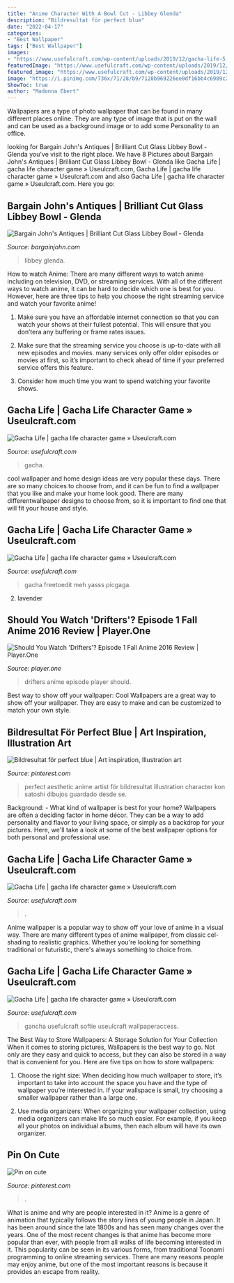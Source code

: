 ```yaml
---
title: "Anime Character With A Bowl Cut - Libbey Glenda"
description: "Bildresultat för perfect blue"
date: "2022-04-17"
categories:
- "Best Wallpaper"
tags: ["Best Wallpaper"]
images:
- "https://www.usefulcraft.com/wp-content/uploads/2019/12/gacha-life-5.jpg"
featuredImage: "https://www.usefulcraft.com/wp-content/uploads/2019/12/gacha-life-5.jpg"
featured_image: "https://www.usefulcraft.com/wp-content/uploads/2019/12/gacha-life-5.jpg"
image: "https://i.pinimg.com/736x/71/28/b9/7128b969226ee0df16bb4c6909c218dc.jpg"
ShowToc: true
author: "Madonna Ebert"
---
```





Wallpapers are a type of photo wallpaper that can be found in many different places online. They are any type of image that is put on the wall and can be used as a background image or to add some Personality to an office.

	

		
looking for Bargain John&#039;s Antiques | Brilliant Cut Glass Libbey Bowl - Glenda you've visit to the right place. We have 8 Pictures about Bargain John&#039;s Antiques | Brilliant Cut Glass Libbey Bowl - Glenda like Gacha Life | gacha life character game » Useulcraft.com, Gacha Life | gacha life character game » Useulcraft.com and also Gacha Life | gacha life character game » Useulcraft.com. Here you go:
		
    
## Bargain John&#039;s Antiques | Brilliant Cut Glass Libbey Bowl - Glenda

<img loading=lazy src="https://www.bargainjohn.com/wp-content/uploads/2015/12/G179DCutGlassBowl.jpg" onerror="this.onerror=null;this.src='https://tse1.mm.bing.net/th?id=OIP.DLCHh_1su8Nc5_5xKdxJ7AHaHO&amp;pid=15.1';" alt="Bargain John&#039;s Antiques | Brilliant Cut Glass Libbey Bowl - Glenda">

_Source: bargainjohn.com_

>libbey glenda. 

	

How to watch Anime: There are many different ways to watch anime including on television, DVD, or streaming services.
With all of the different ways to watch anime, it can be hard to decide which one is best for you. However, here are three tips to help you choose the right streaming service and watch your favorite anime!
1. Make sure you have an affordable internet connection so that you can watch your shows at their fullest potential. This will ensure that you don’tera any buffering or frame rates issues.

2. Make sure that the streaming service you choose is up-to-date with all new episodes and movies. many services only offer older episodes or movies at first, so it’s important to check ahead of time if your preferred service offers this feature.

3. Consider how much time you want to spend watching your favorite shows.

    
## Gacha Life | Gacha Life Character Game » Useulcraft.com

<img loading=lazy src="https://www.usefulcraft.com/wp-content/uploads/2019/12/gacha-life-6.jpg" onerror="this.onerror=null;this.src='https://tse1.mm.bing.net/th?id=OIP.MlYAXPQCzApEvgGXrpMXuAHaLW&amp;pid=15.1';" alt="Gacha Life | gacha life character game » Useulcraft.com">

_Source: usefulcraft.com_

>gacha. 

	

cool wallpaper and home design ideas are very popular these days. There are so many choices to choose from, and it can be fun to find a wallpaper that you like and make your home look good. There are many differentwallpaper designs to choose from, so it is important to find one that will fit your house and style.

    
## Gacha Life | Gacha Life Character Game » Useulcraft.com

<img loading=lazy src="https://www.usefulcraft.com/wp-content/uploads/2019/12/gacha-life-5.jpg" onerror="this.onerror=null;this.src='https://tse3.mm.bing.net/th?id=OIP.PFkqfbGUZcSgPp0_6YqH3QHaFq&amp;pid=15.1';" alt="Gacha Life | gacha life character game » Useulcraft.com">

_Source: usefulcraft.com_

>gacha freetoedit meh yasss picgaga. 

	

2. lavender 

    
## Should You Watch &#039;Drifters&#039;? Episode 1 Fall Anime 2016 Review | Player.One

<img loading=lazy src="https://cdn.player.one/sites/player.one/files/2016/10/11/drifters.jpg" onerror="this.onerror=null;this.src='https://tse1.mm.bing.net/th?id=OIP.ZDnvvWyNmz65lbI9WFgwfgHaLH&amp;pid=15.1';" alt="Should You Watch &#039;Drifters&#039;? Episode 1 Fall Anime 2016 Review | Player.One">

_Source: player.one_

>drifters anime episode player should. 

	

Best way to show off your wallpaper:
Cool Wallpapers are a great way to show off your wallpaper. They are easy to make and can be customized to match your own style.

    
## Bildresultat För Perfect Blue | Art Inspiration, Illustration Art

<img loading=lazy src="https://i.pinimg.com/736x/b0/14/69/b01469c07f2e30146699030ef6a4fbd5.jpg" onerror="this.onerror=null;this.src='https://tse3.mm.bing.net/th?id=OIP.RmKzVnMmIpkSZ95L2sM4-wHaLH&amp;pid=15.1';" alt="Bildresultat för perfect blue | Art inspiration, Illustration art">

_Source: pinterest.com_

>perfect aesthetic anime artist för bildresultat illustration character kon satoshi dibujos guardado desde se. 

	

Background: - What kind of wallpaper is best for your home?
Wallpapers are often a deciding factor in home décor. They can be a way to add personality and flavor to your living space, or simply as a backdrop for your pictures. Here, we'll take a look at some of the best wallpaper options for both personal and professional use.

    
## Gacha Life | Gacha Life Character Game » Useulcraft.com

<img loading=lazy src="https://www.usefulcraft.com/wp-content/uploads/2019/12/gacha-life-3.jpg" onerror="this.onerror=null;this.src='https://tse2.mm.bing.net/th?id=OIP.eftBtdMi6fXz49XIH2tK9AHaIG&amp;pid=15.1';" alt="Gacha Life | gacha life character game » Useulcraft.com">

_Source: usefulcraft.com_

>. 

	

Anime wallpaper is a popular way to show off your love of anime in a visual way. There are many different types of anime wallpaper, from classic cel-shading to realistic graphics. Whether you're looking for something traditional or futuristic, there's always something to choice from.

    
## Gacha Life | Gacha Life Character Game » Useulcraft.com

<img loading=lazy src="https://www.usefulcraft.com/wp-content/uploads/2019/12/gacha-life-2.jpg" onerror="this.onerror=null;this.src='https://tse1.mm.bing.net/th?id=OIP.s6qITvU-pWOKq2-SYoVtbgHaNK&amp;pid=15.1';" alt="Gacha Life | gacha life character game » Useulcraft.com">

_Source: usefulcraft.com_

>gancha usefulcraft softie useulcraft wallpaperaccess. 

	

The Best Way to Store Wallpapers: A Storage Solution for Your Collection
When it comes to storing pictures, Wallpapers is the best way to go. Not only are they easy and quick to access, but they can also be stored in a way that is convenient for you. Here are five tips on how to store wallpapers:
1) Choose the right size: When deciding how much wallpaper to store, it’s important to take into account the space you have and the type of wallpaper you’re interested in. If your wallspace is small, try choosing a smaller wallpaper rather than a large one.

2) Use media organizers: When organizing your wallpaper collection, using media organizers can make life so much easier. For example, if you keep all your photos on individual albums, then each album will have its own organizer.

    
## Pin On Cute

<img loading=lazy src="https://i.pinimg.com/736x/71/28/b9/7128b969226ee0df16bb4c6909c218dc.jpg" onerror="this.onerror=null;this.src='https://tse1.mm.bing.net/th?id=OIP.qSWzy-JEAQMlafI6eRNjlAHaJ4&amp;pid=15.1';" alt="Pin on cute">

_Source: pinterest.com_

>. 

	

What is anime and why are people interested in it?
Anime is a genre of animation that typically follows the story lines of young people in Japan. It has been around since the late 1800s and has seen many changes over the years. One of the most recent changes is that anime has become more popular than ever, with people from all walks of life becoming interested in it. This popularity can be seen in its various forms, from traditional Toonami programming to online streaming services. There are many reasons people may enjoy anime, but one of the most important reasons is because it provides an escape from reality.

